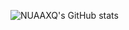 <!--
### Hi there 👋
**NUAAXQ/NUAAXQ** is a ✨ _special_ ✨ repository because its `README.md` (this file) appears on your GitHub profile.

Here are some ideas to get you started:

- 🔭 I’m currently working on ...
- 🌱 I’m currently learning ...
- 👯 I’m looking to collaborate on ...
- 🤔 I’m looking for help with ...
- 💬 Ask me about ...
- 📫 How to reach me: ...
- 😄 Pronouns: ...
- ⚡ Fun fact: ...
-->

![NUAAXQ's GitHub stats](https://github-readme-stats.vercel.app/api?username=NUAAXQ&show_icons=true&count_private=true&hide=prs&theme=default_repocard)
